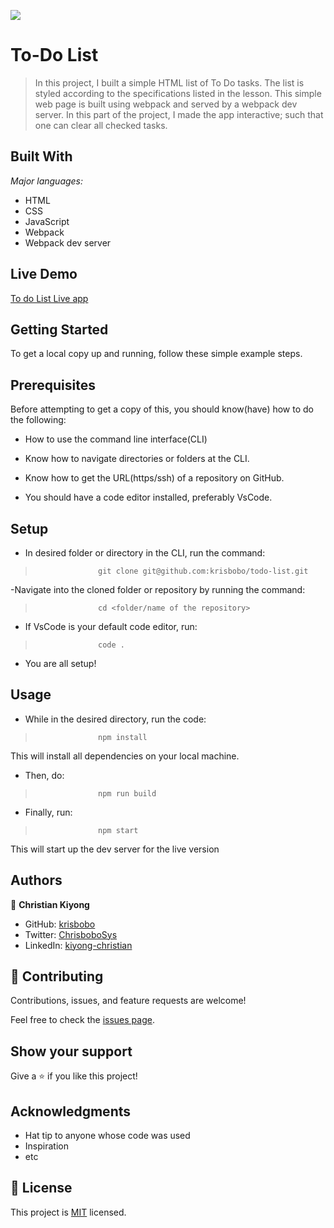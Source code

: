 ![](https://img.shields.io/badge/Microverse-blueviolet)

# To-Do List

> In this project, I built a simple HTML list of To Do tasks. The list is styled according to the specifications listed in the lesson. This simple web page is built using webpack and served by a webpack dev server. In this part of the project, I made the app interactive; such that one can clear all checked tasks.

## Built With

  *Major languages:*

- HTML
- CSS
- JavaScript
- Webpack
- Webpack dev server

## Live Demo

[To do List Live app](https://krisbobo.github.io/todoList-app/)

## Getting Started

To get a local copy up and running, follow these simple example steps.

## Prerequisites

Before attempting to get a copy of this, you should know(have) how to do the following:

- How to use the command line interface(CLI)

- Know how to navigate directories or folders at the CLI.

- Know how to get the URL(https/ssh) of a repository on GitHub.

- You should have a code editor installed, preferably VsCode.

## Setup

- In desired folder or directory in the CLI, run the command:

>                   git clone git@github.com:krisbobo/todo-list.git

-Navigate into the cloned folder or repository by running the command:

>                   cd <folder/name of the repository>

- If VsCode is your default code editor, run:

>                   code .

- You are all setup!

## Usage

- While in the desired directory, run the code:

>                   npm install

This will install all dependencies on your local machine.

- Then, do:

>                   npm run build

- Finally, run:

>                   npm start

This will start up the dev server for the live version

## Authors

👤 **Christian Kiyong**

- GitHub: [krisbobo](https://github.com/krisbobo)
- Twitter: [ChrisboboSys](https://twitter.com/ChrisboboSys)
- LinkedIn: [kiyong-christian](https://linkedin.com/in/kiyong-christian)

## 🤝 Contributing

Contributions, issues, and feature requests are welcome!

Feel free to check the [issues page](../../issues/).

## Show your support

Give a ⭐️ if you like this project!

## Acknowledgments

- Hat tip to anyone whose code was used
- Inspiration
- etc

## 📝 License

This project is [MIT](./LICENSE) licensed.
